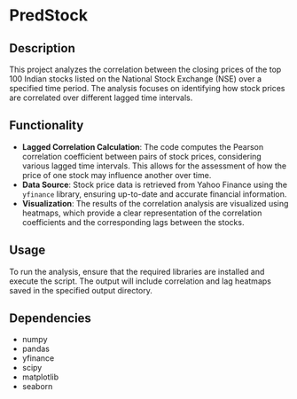 # PredStock

## Description
This project analyzes the correlation between the closing prices of the top 100 Indian stocks listed on the National Stock Exchange (NSE) over a specified time period. The analysis focuses on identifying how stock prices are correlated over different lagged time intervals.

## Functionality
- **Lagged Correlation Calculation**: The code computes the Pearson correlation coefficient between pairs of stock prices, considering various lagged time intervals. This allows for the assessment of how the price of one stock may influence another over time.
- **Data Source**: Stock price data is retrieved from Yahoo Finance using the `yfinance` library, ensuring up-to-date and accurate financial information.
- **Visualization**: The results of the correlation analysis are visualized using heatmaps, which provide a clear representation of the correlation coefficients and the corresponding lags between the stocks.

## Usage
To run the analysis, ensure that the required libraries are installed and execute the script. The output will include correlation and lag heatmaps saved in the specified output directory.

## Dependencies
- numpy
- pandas
- yfinance
- scipy
- matplotlib
- seaborn